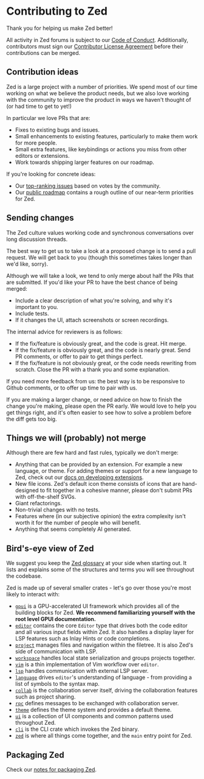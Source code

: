 # Contributing to Zed

Thank you for helping us make Zed better!

All activity in Zed forums is subject to our [Code of
Conduct](https://zed.dev/code-of-conduct). Additionally, contributors must sign
our [Contributor License Agreement](https://zed.dev/cla) before their
contributions can be merged.

## Contribution ideas

Zed is a large project with a number of priorities. We spend most of
our time working on what we believe the product needs, but we also love working
with the community to improve the product in ways we haven't thought of (or had time to get to yet!)

In particular we love PRs that are:

- Fixes to existing bugs and issues.
- Small enhancements to existing features, particularly to make them work for more people.
- Small extra features, like keybindings or actions you miss from other editors or extensions.
- Work towards shipping larger features on our roadmap.

If you're looking for concrete ideas:

- Our [top-ranking issues](https://github.com/zed-industries/zed/issues/5393) based on votes by the community.
- Our [public roadmap](https://zed.dev/roadmap) contains a rough outline of our near-term priorities for Zed.

## Sending changes

The Zed culture values working code and synchronous conversations over long
discussion threads.

The best way to get us to take a look at a proposed change is to send a pull
request. We will get back to you (though this sometimes takes longer than we'd
like, sorry).

Although we will take a look, we tend to only merge about half the PRs that are
submitted. If you'd like your PR to have the best chance of being merged:

- Include a clear description of what you're solving, and why it's important to you.
- Include tests.
- If it changes the UI, attach screenshots or screen recordings.

The internal advice for reviewers is as follows:

- If the fix/feature is obviously great, and the code is great. Hit merge.
- If the fix/feature is obviously great, and the code is nearly great. Send PR comments, or offer to pair to get things perfect.
- If the fix/feature is not obviously great, or the code needs rewriting from scratch. Close the PR with a thank you and some explanation.

If you need more feedback from us: the best way is to be responsive to
Github comments, or to offer up time to pair with us.

If you are making a larger change, or need advice on how to finish the change
you're making, please open the PR early. We would love to help you get
things right, and it's often easier to see how to solve a problem before the
diff gets too big.

## Things we will (probably) not merge

Although there are few hard and fast rules, typically we don't merge:

- Anything that can be provided by an extension. For example a new language, or theme. For adding themes or support for a new language to Zed, check out our [docs on developing extensions](https://zed.dev/docs/extensions/developing-extensions).
- New file icons. Zed's default icon theme consists of icons that are hand-designed to fit together in a cohesive manner, please don't submit PRs with off-the-shelf SVGs.
- Giant refactorings.
- Non-trivial changes with no tests.
- Features where (in our subjective opinion) the extra complexity isn't worth it for the number of people who will benefit.
- Anything that seems completely AI generated.

## Bird's-eye view of Zed

We suggest you keep the [Zed glossary](docs/src/development/glossary.md) at your side when starting out. It lists and explains some of the structures and terms you will see throughout the codebase.

Zed is made up of several smaller crates - let's go over those you're most likely to interact with:

- [`gpui`](/crates/gpui) is a GPU-accelerated UI framework which provides all of the building blocks for Zed. **We recommend familiarizing yourself with the root level GPUI documentation.**
- [`editor`](/crates/editor) contains the core `Editor` type that drives both the code editor and all various input fields within Zed. It also handles a display layer for LSP features such as Inlay Hints or code completions.
- [`project`](/crates/project) manages files and navigation within the filetree. It is also Zed's side of communication with LSP.
- [`workspace`](/crates/workspace) handles local state serialization and groups projects together.
- [`vim`](/crates/vim) is a thin implementation of Vim workflow over `editor`.
- [`lsp`](/crates/lsp) handles communication with external LSP server.
- [`language`](/crates/language) drives `editor`'s understanding of language - from providing a list of symbols to the syntax map.
- [`collab`](/crates/collab) is the collaboration server itself, driving the collaboration features such as project sharing.
- [`rpc`](/crates/rpc) defines messages to be exchanged with collaboration server.
- [`theme`](/crates/theme) defines the theme system and provides a default theme.
- [`ui`](/crates/ui) is a collection of UI components and common patterns used throughout Zed.
- [`cli`](/crates/cli) is the CLI crate which invokes the Zed binary.
- [`zed`](/crates/zed) is where all things come together, and the `main` entry point for Zed.

## Packaging Zed

Check our [notes for packaging Zed](https://zed.dev/docs/development/linux#notes-for-packaging-zed).
